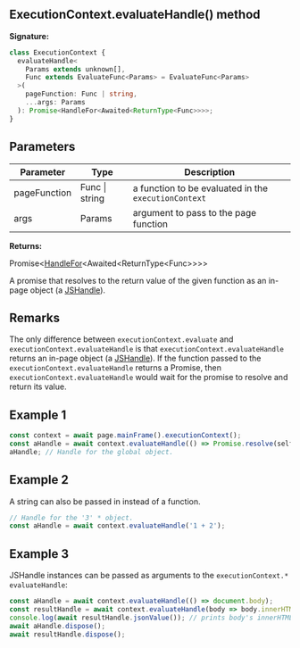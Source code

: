## ExecutionContext.evaluateHandle() method

**Signature:**

```typescript
class ExecutionContext {
  evaluateHandle<
    Params extends unknown[],
    Func extends EvaluateFunc<Params> = EvaluateFunc<Params>
  >(
    pageFunction: Func | string,
    ...args: Params
  ): Promise<HandleFor<Awaited<ReturnType<Func>>>>;
}
```

## Parameters

| Parameter    | Type           | Description                                                     |
| ------------ | -------------- | --------------------------------------------------------------- |
| pageFunction | Func \| string | a function to be evaluated in the <code>executionContext</code> |
| args         | Params         | argument to pass to the page function                           |

**Returns:**

Promise&lt;[HandleFor](./puppeteer.handlefor.md)&lt;Awaited&lt;ReturnType&lt;Func&gt;&gt;&gt;&gt;

A promise that resolves to the return value of the given function as an in-page object (a [JSHandle](./puppeteer.jshandle.md)).

## Remarks

The only difference between `executionContext.evaluate` and `executionContext.evaluateHandle` is that `executionContext.evaluateHandle` returns an in-page object (a [JSHandle](./puppeteer.jshandle.md)). If the function passed to the `executionContext.evaluateHandle` returns a Promise, then `executionContext.evaluateHandle` would wait for the promise to resolve and return its value.

## Example 1

```js
const context = await page.mainFrame().executionContext();
const aHandle = await context.evaluateHandle(() => Promise.resolve(self));
aHandle; // Handle for the global object.
```

## Example 2

A string can also be passed in instead of a function.

```js
// Handle for the '3' * object.
const aHandle = await context.evaluateHandle('1 + 2');
```

## Example 3

JSHandle instances can be passed as arguments to the `executionContext.* evaluateHandle`:

```js
const aHandle = await context.evaluateHandle(() => document.body);
const resultHandle = await context.evaluateHandle(body => body.innerHTML, * aHandle);
console.log(await resultHandle.jsonValue()); // prints body's innerHTML
await aHandle.dispose();
await resultHandle.dispose();
```
